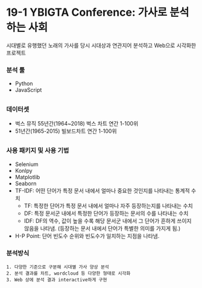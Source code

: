 # 19-1 YBIGTA Conference: 가사로 분석하는 사회

시대별로 유행했던 노래의 가사를 당시 시대상과 연관지어 분석하고 Web으로 시각화한 프로젝트

### 분석 툴
* Python
* JavaScript
##

### 데이터셋
* 벅스 뮤직 55년간(1964~2018) 벅스 차트 연간 1-100위
* 51년간(1965-2015) 빌보드차트 연간 1-100위
##

### 사용 패키지 및 사용 기법
* Selenium
* Konlpy
* Matplotlib
* Seaborn
* TF-IDF: 어떤 단어가 특정 문서 내에서 얼마나 중요한 것인지를 나타내는 통계적 수치 
	* TF: 특정한 단어가 특정 문서 내에서 얼마나 자주 등장하는지를 나타내는 수치
	* DF: 특정 문서군 내에서 특정한 단어가 등장하는 문서의 수를 나타내는 수치
	* IDF: DF의 역수, 값이 높을 수록 해당 문서군 내에서 그 단어가 흔하게 쓰이지 않음을 나타냄. (등장하는 문서 내에서 단어가 특별한 의미를 가지게 됨.)
* H-P Point: 단어 빈도수 순위와 빈도수가 일치하는 지점을 나타냄.  


### 분석방식

	1. 다양한 기준으로 구분해 시대별 가사 양상 분석
   	2. 분석 결과를 차트, wordcloud 등 다양한 형태로 시각화
   	3. Web 상에 분석 결과 interactive하게 구현